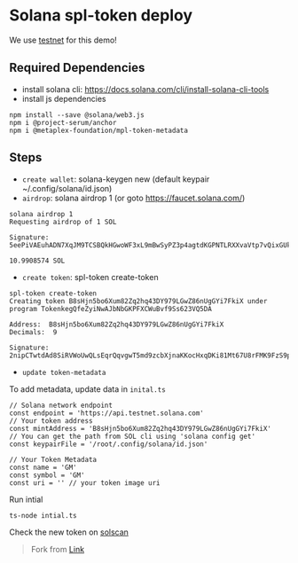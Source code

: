 # Solana spl-token deploy

We use [testnet](https://api.testnet.solana.com) for this demo!

## Required Dependencies

- install solana cli: https://docs.solana.com/cli/install-solana-cli-tools
- install js dependencies
``` 
npm install --save @solana/web3.js
npm i @project-serum/anchor
npm i @metaplex-foundation/mpl-token-metadata
```


## Steps

- `create wallet`: solana-keygen new (default keypair ~/.config/solana/id.json)
- `airdrop`: solana airdrop 1 (or goto https://faucet.solana.com/)

```
solana airdrop 1
Requesting airdrop of 1 SOL

Signature: 5eePiVAEuhADN7XqJM9TCSBQkHGwoWF3xL9mBwSyPZ3p4agtdKGPNTLRXXvaVtp7vQixGUkyShyTNUhDdAnQGqmh

10.9908574 SOL
```

- `create token`: spl-token create-token

```
spl-token create-token
Creating token B8sHjn5bo6Xum82Zq2hq43DY979LGwZ86nUgGYi7FkiX under program TokenkegQfeZyiNwAJbNbGKPFXCWuBvf9Ss623VQ5DA

Address:  B8sHjn5bo6Xum82Zq2hq43DY979LGwZ86nUgGYi7FkiX
Decimals:  9

Signature: 2nipCTwtdAd8SiRVWoUwQLsEqrQqvgwT5md9zcbXjnaKKocHxqDKi81Mt67U8rFMK9FzS9puWvojpR2CMSda6sFv
```

- `update token-metadata`

To add metadata, update data in `inital.ts`
```
// Solana network endpoint
const endpoint = 'https://api.testnet.solana.com'
// Your token address
const mintAddress = 'B8sHjn5bo6Xum82Zq2hq43DY979LGwZ86nUgGYi7FkiX'
// You can get the path from SOL cli using 'solana config get'
const keypairFile = '/root/.config/solana/id.json'

// Your Token Metadata
const name = 'GM'
const symbol = 'GM'
const uri = '' // your token image uri
```

Run intial
```
ts-node intial.ts
```

Check the new token on [solscan](https://solscan.io/token/B8sHjn5bo6Xum82Zq2hq43DY979LGwZ86nUgGYi7FkiX?cluster=testnet)


> Fork from [Link](https://github.com/mofrey-max/token-metadata-program)
